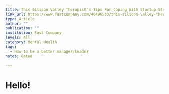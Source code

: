 ```yaml
---
title: This Silicon Valley Therapist’s Tips For Coping With Startup Stress
link_url: https://www.fastcompany.com/40496533/this-silicon-valley-therapists-tips-for-coping-with-startup-stress
type: Article
author: ""
publication: ""
institution: Fast Company
levels: All
category: Mental Health
tags:
  - How to be a better manager/Leader
notes: Gated

---
```


# Hello!
